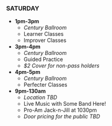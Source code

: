 ### SATURDAY

* __1pm-3pm__
  * _Century Ballroom_
  * Learner Classes
  * Improver Classes
* __3pm-4pm__
  * _Century Ballroom_
  * Guided Practice
  * _$2 Cover for non-pass holders_
* __4pm-5pm__
  * _Century Ballroom_
  * Perfecter Classes
* __9pm-130am__
  * _Location TBD_
  * Live Music with Some Band Here!
  * Pro-Am Jack-n-Jill at 1030pm
  * _Door pricing for the public TBD_
